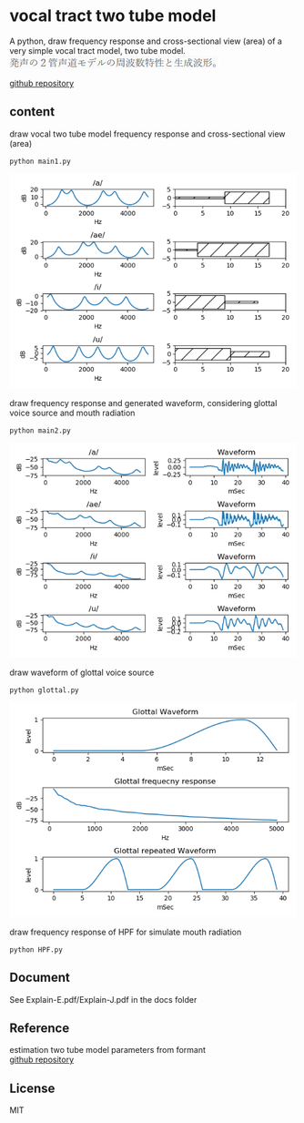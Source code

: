 # vocal tract two tube model    

A python, draw frequency response and cross-sectional view (area) of a very simple vocal tract model, two tube model.  
![sentence](figures/sentence1s.png)  
  
[github repository](https://github.com/shun60s/Vocal-Tube-Model)  

## content    

draw vocal two tube model frequency response and cross-sectional view (area)  
```
python main1.py
```
![figure1](figures/freq_resp_vocal_two_tube_model.png)  

  

draw frequency response and generated waveform, considering glottal voice source and mouth radiation  
```
python main2.py
```
![figure2](figures/freq_resp_vocal_two_tube_model_with_source_mouth_effect.png)  

  
draw waveform of glottal voice source  
```
python glottal.py
```
![figure3](figures/glottal_waveform.png)  

  

draw frequency response of HPF for simulate mouth radiation  
```
python HPF.py
```

## Document  

See Explain-E.pdf/Explain-J.pdf in the docs folder  
  
  
## Reference    

estimation two tube model parameters from formant  
[github repository](https://github.com/shun60s/Formant2TubeModel)  
  

## License    
MIT  

